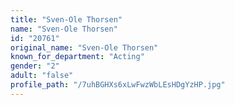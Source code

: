 ```yaml
---
title: "Sven-Ole Thorsen"
name: "Sven-Ole Thorsen"
id: "20761"
original_name: "Sven-Ole Thorsen"
known_for_department: "Acting"
gender: "2"
adult: "false"
profile_path: "/7uhBGHXs6xLwFwzWbLEsHDgYzHP.jpg"
---
```

